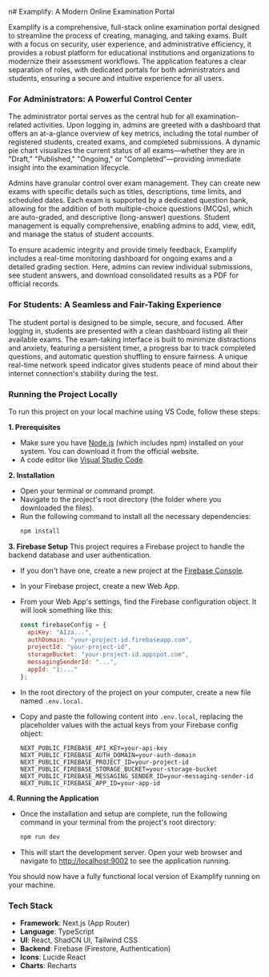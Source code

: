 n# Examplify: A Modern Online Examination Portal

Examplify is a comprehensive, full-stack online examination portal designed to streamline the process of creating, managing, and taking exams. Built with a focus on security, user experience, and administrative efficiency, it provides a robust platform for educational institutions and organizations to modernize their assessment workflows. The application features a clear separation of roles, with dedicated portals for both administrators and students, ensuring a secure and intuitive experience for all users.

### For Administrators: A Powerful Control Center

The administrator portal serves as the central hub for all examination-related activities. Upon logging in, admins are greeted with a dashboard that offers an at-a-glance overview of key metrics, including the total number of registered students, created exams, and completed submissions. A dynamic pie chart visualizes the current status of all exams—whether they are in "Draft," "Published," "Ongoing," or "Completed"—providing immediate insight into the examination lifecycle.

Admins have granular control over exam management. They can create new exams with specific details such as titles, descriptions, time limits, and scheduled dates. Each exam is supported by a dedicated question bank, allowing for the addition of both multiple-choice questions (MCQs), which are auto-graded, and descriptive (long-answer) questions. Student management is equally comprehensive, enabling admins to add, view, edit, and manage the status of student accounts.

To ensure academic integrity and provide timely feedback, Examplify includes a real-time monitoring dashboard for ongoing exams and a detailed grading section. Here, admins can review individual submissions, see student answers, and download consolidated results as a PDF for official records.

### For Students: A Seamless and Fair-Taking Experience

The student portal is designed to be simple, secure, and focused. After logging in, students are presented with a clean dashboard listing all their available exams. The exam-taking interface is built to minimize distractions and anxiety, featuring a persistent timer, a progress bar to track completed questions, and automatic question shuffling to ensure fairness. A unique real-time network speed indicator gives students peace of mind about their internet connection's stability during the test.

### Running the Project Locally

To run this project on your local machine using VS Code, follow these steps:

**1. Prerequisites**
*   Make sure you have [Node.js](https://nodejs.org/) (which includes npm) installed on your system. You can download it from the official website.
*   A code editor like [Visual Studio Code](https://code.visualstudio.com/).

**2. Installation**
*   Open your terminal or command prompt.
*   Navigate to the project's root directory (the folder where you downloaded the files).
*   Run the following command to install all the necessary dependencies:
    ```bash
    npm install
    ```

**3. Firebase Setup**
This project requires a Firebase project to handle the backend database and user authentication.
*   If you don't have one, create a new project at the [Firebase Console](https://console.firebase.google.com/).
*   In your Firebase project, create a new Web App.
*   From your Web App's settings, find the Firebase configuration object. It will look something like this:
    ```javascript
    const firebaseConfig = {
      apiKey: "AIza...",
      authDomain: "your-project-id.firebaseapp.com",
      projectId: "your-project-id",
      storageBucket: "your-project-id.appspot.com",
      messagingSenderId: "...",
      appId: "1:..."
    };
    ```
*   In the root directory of the project on your computer, create a new file named `.env.local`.
*   Copy and paste the following content into `.env.local`, replacing the placeholder values with the actual keys from your Firebase config object:

    ```
    NEXT_PUBLIC_FIREBASE_API_KEY=your-api-key
    NEXT_PUBLIC_FIREBASE_AUTH_DOMAIN=your-auth-domain
    NEXT_PUBLIC_FIREBASE_PROJECT_ID=your-project-id
    NEXT_PUBLIC_FIREBASE_STORAGE_BUCKET=your-storage-bucket
    NEXT_PUBLIC_FIREBASE_MESSAGING_SENDER_ID=your-messaging-sender-id
    NEXT_PUBLIC_FIREBASE_APP_ID=your-app-id
    ```

**4. Running the Application**
*   Once the installation and setup are complete, run the following command in your terminal from the project's root directory:
    ```bash
    npm run dev
    ```
*   This will start the development server. Open your web browser and navigate to [http://localhost:9002](http://localhost:9002) to see the application running.

You should now have a fully functional local version of Examplify running on your machine.

### Tech Stack

- **Framework**: Next.js (App Router)
- **Language**: TypeScript
- **UI**: React, ShadCN UI, Tailwind CSS
- **Backend**: Firebase (Firestore, Authentication)
- **Icons**: Lucide React
- **Charts**: Recharts
